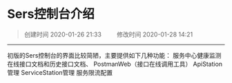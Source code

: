 # Sers控制台介绍
>创建时间 2020-01-26 21:33 &emsp;&emsp; 修改时间 2020-01-28 14:21

---
初版的Sers控制台的界面比较简陋，主要提供如下几种功能：
服务中心健康监测
在线接口文档和历史接口文档、
PostmanWeb（接口在线调用工具）
ApiStation管理
ServiceStation管理
服务限流配置


